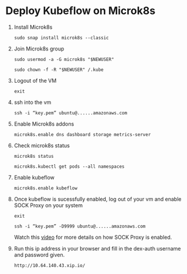 # Deploy Kubeflow on Microk8s

  1. Install Microk8s
  
     `sudo snap install microk8s --classic`


  2. Join  Microk8s group
  
     `sudo usermod -a -G microk8s "$NEWUSER"`
      
     `sudo chown -f -R "$NEWUSER" /.kube`

  3. Logout of the VM
  
     `exit`

  4. ssh into the vm 
  
     `ssh -i “key.pem” ubuntu@......amazonaws.com`

  5. Enable Microk8s addons
  
     `microk8s.enable dns dashboard storage metrics-server`
     
  6. Check microk8s status
  
	   `microk8s status`
     
      `microk8s.kubectl get pods --all namespaces`

  
  7. Enable kubeflow
  
	   `microk8s.enable kubeflow`
     
     
     
  8. Once kubeflow is sucessfully enabled, log out of your vm and enable SOCK Proxy on your system
  
     `exit`
     
     `ssh -i “key.pem” -D9999 ubuntu@......amazonaws.com`
     
     Watch this [video](https://drive.google.com/file/d/1z9FGpzmnZgYNLAgi_GlIHPU1HOhTbLYI/view?usp=sharing) for more details on how SOCK Proxy is enabled.
     
  9. Run this ip address in your browser and fill in the dex-auth username and password given.
  
     `http://10.64.140.43.xip.io/`
  
 
  
  
